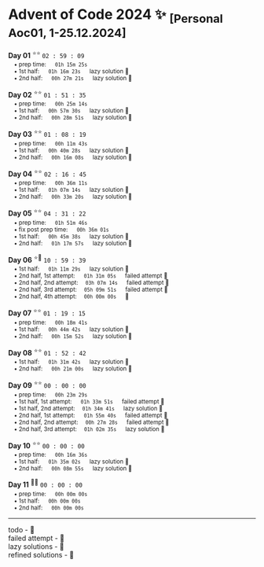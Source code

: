 # Advent of Code 2024 :sparkles: <sub>[Personal Aoc01, 1-25.12.2024]</sub> 

**Day 01** <sup>:star::star: </sup> `02 : 59 : 09` <sub> \
&emsp;• prep time: &emsp; `01h 15m 25s` \
&emsp;• 1st half: &emsp; `01h 16m 23s` &emsp; lazy solution :seedling: \
&emsp;• 2nd half: &emsp; `00h 27m 21s` &emsp; lazy solution :seedling:

**Day 02** <sup>:star::star:</sup> `01 : 51 : 35` <sub> \
&emsp;• prep time: &emsp; `00h 25m 14s` \
&emsp;• 1st half: &emsp; `00h 57m 30s` &emsp; lazy solution :seedling: \
&emsp;• 2nd half: &emsp; `00h 28m 51s` &emsp; lazy solution :seedling:

**Day 03** <sup>:star::star:</sup> `01 : 08 : 19` <sub> \
&emsp;• prep time: &emsp; `00h 11m 43s` \
&emsp;• 1st half: &emsp; `00h 40m 28s` &emsp; lazy solution :seedling: \
&emsp;• 2nd half: &emsp; `00h 16m 08s` &emsp; lazy solution :seedling:

**Day 04** <sup>:star::star:</sup> `02 : 16 : 45` <sub> \
&emsp;• prep time: &emsp; `00h 36m 11s` &emsp; \
&emsp;• 1st half: &emsp; `01h 07m 14s` &emsp; lazy solution :seedling: \
&emsp;• 2nd half: &emsp; `00h 33m 20s` &emsp; lazy solution :seedling:

**Day 05** <sup>:star::star:</sup> `04 : 31 : 22` <sub> \
&emsp;• prep time: &emsp; `01h 51m 46s` \
&emsp;• fix post prep time: &emsp; `00h 36m 01s` \
&emsp;• 1st half: &emsp; `00h 45m 38s` &emsp; lazy solution :seedling: \
&emsp;• 2nd half: &emsp; `01h 17m 57s` &emsp; lazy solution :seedling:

**Day 06** <sup>:star::small_red_triangle_down:</sup> `10 : 59 : 39` <sub> \
&emsp;• 1st half: &emsp; `01h 11m 29s` &emsp; lazy solution :seedling: \
&emsp;• 2nd half, 1st attempt: &emsp; `01h 31m 05s` &emsp; failed attempt :small_red_triangle_down: \
&emsp;• 2nd half, 2nd attempt:&emsp; `03h 07m 14s` &emsp; failed attempt :small_red_triangle_down: \
&emsp;• 2nd half, 3rd attempt:&emsp; `05h 09m 51s` &emsp; failed attempt :small_red_triangle_down: \
&emsp;• 2nd half, 4th attempt:&emsp; `00h 00m 00s` &emsp; :paperclip:

**Day 07** <sup>:star::star:</sup> `01 : 19 : 15` <sub> \
&emsp;• prep time: &emsp; `00h 18m 41s` \
&emsp;• 1st half: &emsp; `00h 44m 42s` &emsp; lazy solution :seedling: \
&emsp;• 2nd half: &emsp; `00h 15m 52s` &emsp; lazy solution :seedling:

**Day 08** <sup>:star::star:</sup> `01 : 52 : 42` <sub> \
&emsp;• 1st half: &emsp; `01h 31m 42s` &emsp; lazy solution :seedling: \
&emsp;• 2nd half: &emsp; `00h 21m 00s` &emsp; lazy solution :seedling:

**Day 09** <sup>:star::star:</sup> `00 : 00 : 00` <sub> \
&emsp;• prep time: &emsp; `00h 23m 29s` \
&emsp;• 1st half, 1st attempt: &emsp; `01h 33m 51s` &emsp; failed attempt :small_red_triangle_down: \
&emsp;• 1st half, 2nd attempt:&emsp; `01h 34m 41s` &emsp; lazy solution :seedling: \
&emsp;• 2nd half, 1st attempt: &emsp; `01h 55m 40s` &emsp; failed attempt :small_red_triangle_down: \
&emsp;• 2nd half, 2nd attempt:&emsp; `00h 27m 28s` &emsp; failed attempt :small_red_triangle_down: \
&emsp;• 2nd half, 3rd attempt:&emsp; `01h 02m 35s` &emsp; lazy solution :seedling:

**Day 10** <sup>:star::star:</sup> `00 : 00 : 00` <sub> \
&emsp;• prep time: &emsp; `00h 16m 36s` \
&emsp;• 1st half: &emsp; `01h 35m 02s` &emsp; lazy solution :seedling: \
&emsp;• 2nd half: &emsp; `00h 08m 55s` &emsp; lazy solution :seedling:

**Day 11** <sup>:paperclip::paperclip:</sup> `00 : 00 : 00` <sub> \
&emsp;• prep time: &emsp; `00h 00m 00s` \
&emsp;• 1st half: &emsp; `00h 00m 00s` \
&emsp;• 2nd half: &emsp; `00h 00m 00s`


---
todo - :paperclip: \
failed attempt - :small_red_triangle_down: \
lazy solutions - :seedling: \
refined solutions - :sunflower: 
